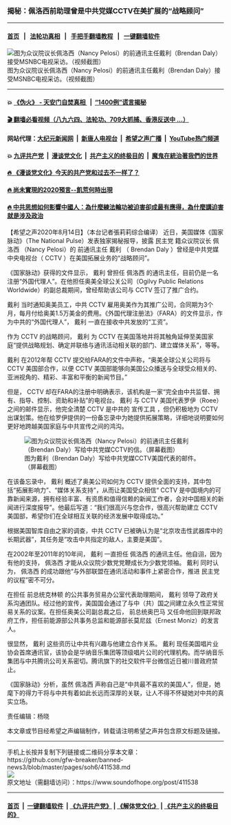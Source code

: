 ### 揭秘：佩洛西前助理曾是中共党媒CCTV在美扩展的“战略顾问”
------------------------

#### [首页](https://github.com/gfw-breaker/banned-news3/blob/master/README.md) &nbsp;&nbsp;|&nbsp;&nbsp; [法轮功真相](https://github.com/begood0513/basic/blob/master/README.md)  &nbsp;&nbsp;|&nbsp;&nbsp; [手把手翻墙教程](https://github.com/gfw-breaker/guides/wiki)  &nbsp;&nbsp;|&nbsp;&nbsp; [一键翻墙软件](https://github.com/gfw-breaker/nogfw/blob/master/README.md)  



<div><img alt="图为众议院议长佩洛西（Nancy Pelosi）的前通讯主任戴利（Brendan Daly）接受MSNBC电视采访。（视频截图）" src="https://img.soundofhope.org/2020-08/8-14-2-1-1-1597437194052.jpg"/>
<br/><figcaption class="caption">
 图为众议院议长佩洛西（Nancy Pelosi）的前通讯主任戴利（Brendan Daly）接受MSNBC电视采访。（视频截图）
</figcaption></div><hr/>

#### 💥 [《伪火》 - 天安门自焚真相 ](http://141.164.51.119:10000/videos/blog/weihuo.html)&nbsp; |&nbsp; [“1400例”谎言揭秘  ](http://141.164.51.119:10000/videos/blog/jiexi1400.html)

#### [ 🎬  翻墙必看视频（八九六四、法轮功、709大抓捕、香港反送中 ...）](https://github.com/gfw-breaker/links/blob/master/banned.md)

#### 网站代理：[大纪元新闻网](http://167.172.10.89:10080/gb/) &nbsp;|&nbsp; [新唐人电视台](http://167.172.10.89:8808/gb/) &nbsp;|&nbsp; [希望之声广播](http://167.172.10.89/radio.html) &nbsp;|&nbsp; [YouTube热门频道](http://158.247.203.241/youtube.html)

#### 💥 [九评共产党](http://141.164.51.119:10000/videos/res/jiuping/)&nbsp; |&nbsp; [漫谈党文化](http://141.164.51.119:10000/videos/res/mtdwh/)&nbsp; |&nbsp; [共产主义的终极目的](http://141.164.51.119:10000/videos/res/zjmd/)&nbsp; |&nbsp; [魔鬼在統治著我們的世界](http://141.164.51.119:10000/videos/res/TheSpecter/)  

#### [ 🔥  《漫谈党文化》今天的共产党和过去不一样了？](http://141.164.51.119:10000/videos/news/../res/mtdwh/index.html)

#### [ 🔥  尚未實現的2020預言--飢荒何時出現](http://141.164.51.119:10000/videos/news/starvation.html)

#### [ 🔥  中共思想如何影響中國人：為什麼練法輪功被迫害卻成最有應得，為什麼講迫害就是涉及政治](http://141.164.51.119:10000/videos/news/truth01.html)

<div><div class="Content__Wrapper sc-1bvya0-0 grZQxZ">
 <p class="meta-top">
  <span class="meta">
   【希望之声2020年8月14日】（本台记者張莉莉综合编译）
  </span>
  近日，美国媒体《国家脉动》（The National Pulse）发表独家揭秘报导，披露
  <ok href="/term/2718">
   民主党
  </ok>
  籍众议院议长
  <ok href="/term/2877">
   佩洛西
  </ok>
  （Nancy Pelosi）的
  <ok href="/term/350899">
   前通讯主任
  </ok>
  <ok href="/term/350902">
   戴利
  </ok>
  （
  <ok href="/term/350905">
   Brendan Daly
  </ok>
  ）曾经是中共党媒中央电视台（
  <ok href="/term/111642">
   CCTV
  </ok>
  ）在美国拓展业务的“战略顾问”。
 </p>
 <p>
  《国家脉动》获得的文件显示，
  <ok href="/term/350902">
   戴利
  </ok>
  曾担任
  <ok href="/term/2877">
   佩洛西
  </ok>
  的通讯主任，目前仍是一名注册“外国代理人”。在他担任奥美全球公关公司（Ogilvy Public Relations Worldwide）的副总裁期间，曾经帮助该公司与
  <ok href="/term/111642">
   CCTV
  </ok>
  签订了推广合约。
 </p>
 <div class="AD_Embed__Wrap-sc-1xslmin-0 igMuqX module desktop">
  <div>
  </div>
 </div>
 <p>
  <ok href="/term/350902">
   戴利
  </ok>
  当时通知奥美员工，中共
  <ok href="/term/111642">
   CCTV
  </ok>
  雇用奥美作为其推广公司，合同期为3个月，每月付给奥美1.5万美金的费用。《外国代理注册法》（FARA）的文件显示，作为中共的“外国代理人”，
  <ok href="/term/350902">
   戴利
  </ok>
  一直在接收中共发放的“工资”。
 </p>
 <p>
  作为
  <ok href="/term/111642">
   CCTV
  </ok>
  的战略顾问，
  <ok href="/term/350902">
   戴利
  </ok>
  为
  <ok href="/term/111642">
   CCTV
  </ok>
  在美国落地并将其触角延伸至美国家庭“提供战略规划、确定并联络与通讯活动相关联的部门、建立媒体关系”，等等。
 </p>
 <p>
  <ok href="/term/350902">
   戴利
  </ok>
  在2012年帮
  <ok href="/term/111642">
   CCTV
  </ok>
  提交给FARA的文件中声称，“奥美全球公关公司将与
  <ok href="/term/111642">
   CCTV
  </ok>
  美国部合作，以便
  <ok href="/term/111642">
   CCTV
  </ok>
  美国部能够向美国公众播送与全球受众相关的、亚洲视角的、精彩、丰富和平衡的新闻节目。”
 </p>
 <p>
  但是，
  <ok href="/term/111642">
   CCTV
  </ok>
  却在FARA的注册中明确表示，该机构是一家“完全由中共监督、拥有、指导、控制、资助和补贴”的电视台。
  <ok href="/term/350902">
   戴利
  </ok>
  与
  <ok href="/term/111642">
   CCTV
  </ok>
  美国代表罗伊（Roee）之间的邮件显示，他完全清楚
  <ok href="/term/111642">
   CCTV
  </ok>
  是中共的
  <ok href="/term/350911">
   宣传工具
  </ok>
  ，但仍积极地为
  <ok href="/term/111642">
   CCTV
  </ok>
  出谋划策。他在给罗伊提供的一份备忘录中为她提供拓展策略，详细地说明要如何更好地跨越美国家庭与中共宣传之间的鸿沟。
 </p>
 <figure class="OImage__StyledFigure-sc-1lfley0-0 hHSfVg">
  <img alt="图为众议院议长佩洛西（Nancy Pelosi）的前通讯主任戴利（Brendan Daly）写给中共党媒CCTV的信。（屏幕截图）" src="https://img.soundofhope.org/2020-08/8-14-3-1597437038924.png"/>
  <br/><figcaption>
   图为戴利（Brendan Daly）写给中共党媒CCTV美国代表的邮件。（屏幕截图）
  </figcaption>
 </figure>
 <p>
  在该备忘录中，
  <ok href="/term/350902">
   戴利
  </ok>
  概述了奥美公司如何为
  <ok href="/term/111642">
   CCTV
  </ok>
  提供全面的支持，其中包括“拓展影响力”、“媒体关系支持”，从而让美国受众相信“
  <ok href="/term/111642">
   CCTV
  </ok>
  是中国境内的可靠新闻来源，拥有经验丰富、有资质和值得信赖的新闻工作者，会对中国相关的新闻进行深度报导”。他最后写道：“我们很高兴与您合作，很高兴帮助建立
  <ok href="/term/111642">
   CCTV
  </ok>
  美国部，希望你们在全球相互关联的经济发展中取得成功。”
 </p>
 <p>
  根据美国智库自由之家的调查，中共
  <ok href="/term/111642">
   CCTV
  </ok>
  已被确认为是“北京攻击性武器库中的长期武器”，其任务是“攻击中共指定的敌人，主要是美国”。
 </p>
 <p>
  在2002年至2011年的10年间，
  <ok href="/term/350902">
   戴利
  </ok>
  一直担任
  <ok href="/term/2877">
   佩洛西
  </ok>
  的通讯主任。他自诩，因为有他的支持，
  <ok href="/term/2877">
   佩洛西
  </ok>
  才能从众议院少数党党鞭成长为少数党领袖。
  <ok href="/term/350902">
   戴利
  </ok>
  同时认为，
  <ok href="/term/2877">
   佩洛西
  </ok>
  的成功跟他“与外部联盟在通讯活动和事件上紧密合作，推进
  <ok href="/term/2718">
   民主党
  </ok>
  的议程”密不可分。
 </p>
 <p>
  在担任
  <ok href="/term/350917">
   前总统克林顿
  </ok>
  的公共事务贸易办公室代表助理期间，
  <ok href="/term/350902">
   戴利
  </ok>
  领导了政府关系沟通团队。经过他的宣传，美国国会通过了与中（共）国之间建立永久性正常贸易关系的议案。在担任奥美公司副总裁之后，
  <ok href="/term/46216">
   前总统奥巴马
  </ok>
  又任命他回到联邦政府工作，担任前能源部公共事务总监和能源部长莫尼兹（Ernest Moniz）的发言人。
 </p>
 <p>
  很显然，
  <ok href="/term/350902">
   戴利
  </ok>
  这些资历让中共有兴趣与他建立合作关系。
  <ok href="/term/350902">
   戴利
  </ok>
  现任美国唱片业协会首席通讯官，该协会是华纳音乐集团等顶级唱片公司的代理机构。而华纳音乐集团与中共腾讯公司关系密切。腾讯旗下的社交软件平台微信近日被川普政府禁止。
 </p>
 <p>
  《国家脉动》分析，虽然
  <ok href="/term/2877">
   佩洛西
  </ok>
  声称自己是“中共最不喜欢的美国人”，但是，她麾下的得力干将与中共有着如此长远而深厚的关联，让人不得不怀疑她对中共的真实立场。
 </p>
 <p class="meta-btm">
  责任编辑：杨晓
 </p>
 <p class="meta-btm">
  本文章或节目经希望之声编辑制作，转载请注明希望之声并包含原文标题及链接。
 </p>
</div>
</div>
<hr/>
手机上长按并复制下列链接或二维码分享本文章：<br/>
https://github.com/gfw-breaker/banned-news3/blob/master/pages/soh6/411538.md <br/>
<a href='https://github.com/gfw-breaker/banned-news3/blob/master/pages/soh6/411538.md'><img src='https://github.com/gfw-breaker/banned-news3/blob/master/pages/soh6/411538.md.png'/></a> <br/>
原文地址（需翻墙访问）：https://www.soundofhope.org/post/411538


------------------------
#### [首页](https://github.com/gfw-breaker/banned-news3/blob/master/README.md) &nbsp;|&nbsp; [一键翻墙软件](https://github.com/gfw-breaker/nogfw/blob/master/README.md) &nbsp;| [《九评共产党》](https://github.com/gfw-breaker/9ping.md/blob/master/README.md#九评之一评共产党是什么) | [《解体党文化》](https://github.com/gfw-breaker/jtdwh.md/blob/master/README.md) | [《共产主义的终极目的》](https://github.com/gfw-breaker/gczydzjmd.md/blob/master/README.md)


<img src='http://gfw-breaker.win/banned-news3/pages/soh6/411538.md' width='0px' height='0px'/>